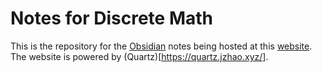 # Notes for Discrete Math

This is the repository for the [Obsidian](https://obsidian.md/) notes being hosted at this [website](https://notes-for-computer-science.github.io/discrete-math/). The website is powered by (Quartz)[https://quartz.jzhao.xyz/].


